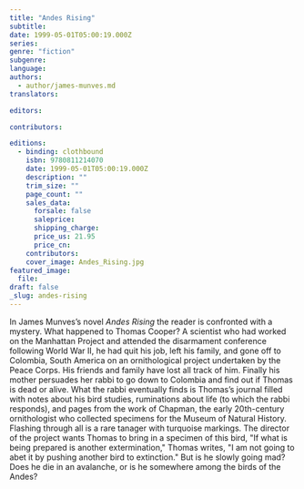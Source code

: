 ```yaml
---
title: "Andes Rising"
subtitle:
date: 1999-05-01T05:00:19.000Z
series:
genre: "fiction"
subgenre:
language:
authors:
  - author/james-munves.md
translators:

editors:

contributors:

editions:
  - binding: clothbound
    isbn: 9780811214070
    date: 1999-05-01T05:00:19.000Z
    description: ""
    trim_size: ""
    page_count: ""
    sales_data:
      forsale: false
      saleprice:
      shipping_charge:
      price_us: 21.95
      price_cn:
    contributors:
    cover_image: Andes_Rising.jpg
featured_image:
  file:
draft: false
_slug: andes-rising
---
```


In James Munves’s novel _Andes Rising_ the reader is confronted with a mystery. What happened to Thomas Cooper? A scientist who had worked on the Manhattan Project and attended the disarmament conference following World War II, he had quit his job, left his family, and gone off to Colombia, South America on an ornithological project undertaken by the Peace Corps. His friends and family have lost all track of him. Finally his mother persuades her rabbi to go down to Colombia and find out if Thomas is dead or alive. What the rabbi eventually finds is Thomas’s journal filled with notes about his bird studies, ruminations about life (to which the rabbi responds), and pages from the work of Chapman, the early 20th-century ornithologist who collected specimens for the Museum of Natural History. Flashing through all is a rare tanager with turquoise markings. The director of the project wants Thomas to bring in a specimen of this bird, "If what is being prepared is another extermination," Thomas writes, "I am not going to abet it by pushing another bird to extinction." But is he slowly going mad? Does he die in an avalanche, or is he somewhere among the birds of the Andes?


